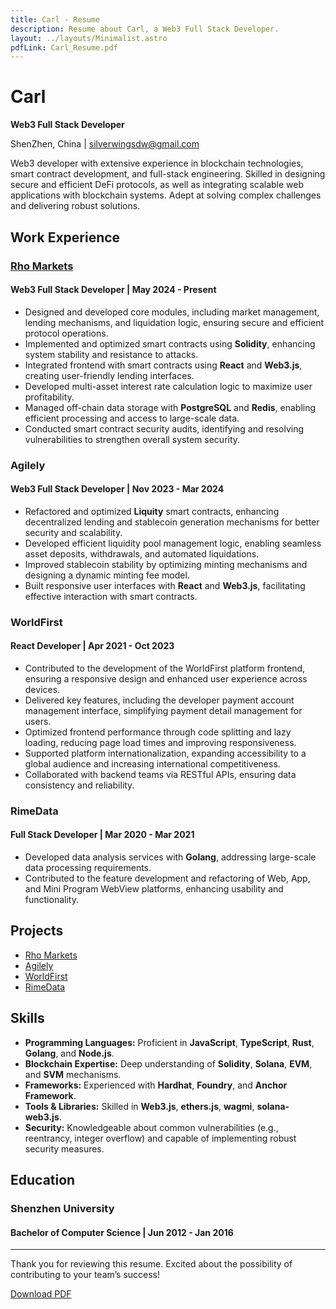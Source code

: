 ```yaml
---
title: Carl - Resume
description: Resume about Carl, a Web3 Full Stack Developer.
layout: ../layouts/Minimalist.astro
pdfLink: Carl_Resume.pdf
---
```


# Carl

**Web3 Full Stack Developer**

ShenZhen, China | silverwingsdw@gmail.com 

Web3 developer with extensive experience in blockchain technologies, smart contract development, and full-stack engineering. Skilled in designing secure and efficient DeFi protocols, as well as integrating scalable web applications with blockchain systems. Adept at solving complex challenges and delivering robust solutions.

## Work Experience

### [Rho Markets](https://rhomarkets.xyz/)

#### Web3 Full Stack Developer | May 2024 - Present

- Designed and developed core modules, including market management, lending mechanisms, and liquidation logic, ensuring secure and efficient protocol operations.
- Implemented and optimized smart contracts using **Solidity**, enhancing system stability and resistance to attacks.
- Integrated frontend with smart contracts using **React** and **Web3.js**, creating user-friendly lending interfaces.
- Developed multi-asset interest rate calculation logic to maximize user profitability.
- Managed off-chain data storage with **PostgreSQL** and **Redis**, enabling efficient processing and access to large-scale data.
- Conducted smart contract security audits, identifying and resolving vulnerabilities to strengthen overall system security.

### Agilely

#### Web3 Full Stack Developer | Nov 2023 - Mar 2024

- Refactored and optimized **Liquity** smart contracts, enhancing decentralized lending and stablecoin generation mechanisms for better security and scalability.
- Developed efficient liquidity pool management logic, enabling seamless asset deposits, withdrawals, and automated liquidations.
- Improved stablecoin stability by optimizing minting mechanisms and designing a dynamic minting fee model.
- Built responsive user interfaces with **React** and **Web3.js**, facilitating effective interaction with smart contracts.

### WorldFirst

#### React Developer | Apr 2021 - Oct 2023

- Contributed to the development of the WorldFirst platform frontend, ensuring a responsive design and enhanced user experience across devices.
- Delivered key features, including the developer payment account management interface, simplifying payment detail management for users.
- Optimized frontend performance through code splitting and lazy loading, reducing page load times and improving responsiveness.
- Supported platform internationalization, expanding accessibility to a global audience and increasing international competitiveness.
- Collaborated with backend teams via RESTful APIs, ensuring data consistency and reliability.

### RimeData

#### Full Stack Developer | Mar 2020 - Mar 2021

- Developed data analysis services with **Golang**, addressing large-scale data processing requirements.
- Contributed to the feature development and refactoring of Web, App, and Mini Program WebView platforms, enhancing usability and functionality.

## Projects

- [Rho Markets](https://www.rhomarkets.xyz/)
- [Agilely](https://agilely.io/)
- [WorldFirst](https://www.worldfirst.com/)
- [RimeData](https://rimedata.com/)

## Skills

- **Programming Languages:** Proficient in **JavaScript**, **TypeScript**, **Rust**, **Golang**, and **Node.js**.
- **Blockchain Expertise:** Deep understanding of **Solidity**, **Solana**, **EVM**, and **SVM** mechanisms.
- **Frameworks:** Experienced with **Hardhat**, **Foundry**, and **Anchor Framework**.
- **Tools & Libraries:** Skilled in **Web3.js**, **ethers.js**, **wagmi**, **solana-web3.js**.
- **Security:** Knowledgeable about common vulnerabilities (e.g., reentrancy, integer overflow) and capable of implementing robust security measures.

## Education

### Shenzhen University

#### Bachelor of Computer Science | Jun 2012 - Jan 2016
 
---

Thank you for reviewing this resume. Excited about the possibility of contributing to your team’s success!

[Download PDF](Carl_Resume.pdf)

